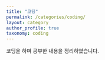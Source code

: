 ```yaml
---
title: "코딩"
permalink: /categories/coding/
layout: category
author_profile: true
taxonomy: coding
---
```


코딩을 하며 공부한 내용을 정리하였습니다.
